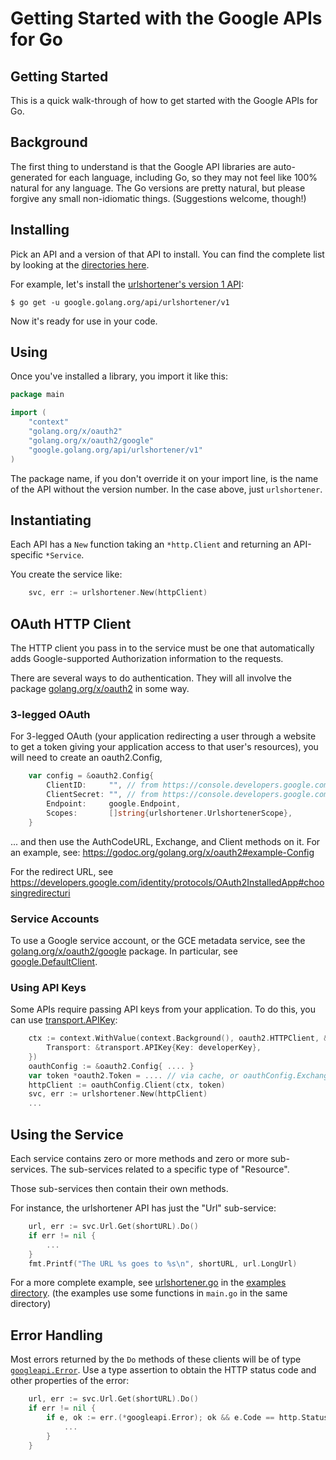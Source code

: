 # Getting Started with the Google APIs for Go

## Getting Started

This is a quick walk-through of how to get started with the Google APIs for Go.

## Background

The first thing to understand is that the Google API libraries are auto-generated for
each language, including Go, so they may not feel like 100% natural for any language.
The Go versions are pretty natural, but please forgive any small non-idiomatic things.
(Suggestions welcome, though!)

## Installing

Pick an API and a version of that API to install.
You can find the complete list by looking at the
[directories here](https://github.com/google/google-api-go-client/tree/master/).

For example, let's install the
[urlshortener's version 1 API](https://godoc.org/google.golang.org/api/urlshortener/v1):

```
$ go get -u google.golang.org/api/urlshortener/v1
```

Now it's ready for use in your code.

## Using

Once you've installed a library, you import it like this:

```go
package main

import (
    "context"
    "golang.org/x/oauth2"
    "golang.org/x/oauth2/google"
    "google.golang.org/api/urlshortener/v1"
)
```

The package name, if you don't override it on your import line, is the name of the
API without the version number. In the case above, just `urlshortener`.

## Instantiating

Each API has a `New` function taking an `*http.Client` and returning an API-specific `*Service`.

You create the service like:

```go
    svc, err := urlshortener.New(httpClient)
```

## OAuth HTTP Client

The HTTP client you pass in to the service must be one that automatically adds
Google-supported Authorization information to the requests.

There are several ways to do authentication. They will all involve the package
[golang.org/x/oauth2](https://godoc.org/golang.org/x/oauth2) in some way.

### 3-legged OAuth

For 3-legged OAuth (your application redirecting a user through a website to get a
token giving your application access to that user's resources), you will need to
create an oauth2.Config,


```go
    var config = &oauth2.Config{
        ClientID:     "", // from https://console.developers.google.com/project/<your-project-id>/apiui/credential
        ClientSecret: "", // from https://console.developers.google.com/project/<your-project-id>/apiui/credential
        Endpoint:     google.Endpoint,
        Scopes:       []string{urlshortener.UrlshortenerScope},
    }
```

... and then use the AuthCodeURL, Exchange, and Client methods on it.
For an example, see: https://godoc.org/golang.org/x/oauth2#example-Config

For the redirect URL, see
https://developers.google.com/identity/protocols/OAuth2InstalledApp#choosingredirecturi

### Service Accounts

To use a Google service account, or the GCE metadata service, see
the [golang.org/x/oauth2/google](https://godoc.org/golang.org/x/oauth2/google) package.
In particular, see [google.DefaultClient](https://godoc.org/golang.org/x/oauth2/google#DefaultClient).

### Using API Keys

Some APIs require passing API keys from your application.
To do this, you can use
[transport.APIKey](https://godoc.org/google.golang.org/api/googleapi/transport#APIKey):

```go
    ctx := context.WithValue(context.Background(), oauth2.HTTPClient, &http.Client{
        Transport: &transport.APIKey{Key: developerKey},
    })
    oauthConfig := &oauth2.Config{ .... }
    var token *oauth2.Token = .... // via cache, or oauthConfig.Exchange
    httpClient := oauthConfig.Client(ctx, token)
    svc, err := urlshortener.New(httpClient)
    ...
```

## Using the Service

Each service contains zero or more methods and zero or more sub-services.
The sub-services related to a specific type of "Resource".

Those sub-services then contain their own methods.

For instance, the urlshortener API has just the "Url" sub-service:

```go
    url, err := svc.Url.Get(shortURL).Do()
    if err != nil {
        ...
    }
    fmt.Printf("The URL %s goes to %s\n", shortURL, url.LongUrl)
```

For a more complete example, see
[urlshortener.go](https://github.com/google/google-api-go-client/tree/master/examples/urlshortener.go)
in the [examples directory](https://github.com/google/google-api-go-client/tree/master/examples/).
(the examples use some functions in `main.go` in the same directory)

## Error Handling

Most errors returned by the `Do` methods of these clients will be of type
[`googleapi.Error`](https://godoc.org/google.golang.org/api/googleapi#Error).
Use a type assertion to obtain the HTTP status code and other properties of the
error:

```go
    url, err := svc.Url.Get(shortURL).Do()
    if err != nil {
        if e, ok := err.(*googleapi.Error); ok && e.Code == http.StatusNotFound {
            ...
        }
    }
```
